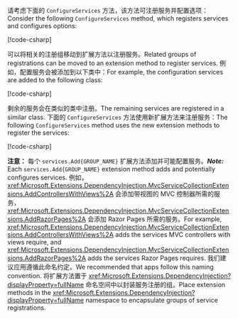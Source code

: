 <a name="csc"></a>

<span data-ttu-id="d03e8-101">请考虑下面的 `ConfigureServices` 方法，该方法可注册服务并配置选项：</span><span class="sxs-lookup"><span data-stu-id="d03e8-101">Consider the following `ConfigureServices` method, which registers services and configures options:</span></span>

[!code-csharp[](~/fundamentals/configuration/index/samples/3.x/ConfigSample/Startup2.cs?name=snippet)]

<span data-ttu-id="d03e8-102">可以将相关的注册组移动到扩展方法以注册服务。</span><span class="sxs-lookup"><span data-stu-id="d03e8-102">Related groups of registrations can be moved to an extension method to register services.</span></span> <span data-ttu-id="d03e8-103">例如，配置服务会被添加到以下类中：</span><span class="sxs-lookup"><span data-stu-id="d03e8-103">For example, the configuration services are added to the following class:</span></span>

[!code-csharp[](~/fundamentals/configuration/index/samples/3.x/ConfigSample/Options/MyConfigServiceCollectionExtensions.cs)]

<span data-ttu-id="d03e8-104">剩余的服务会在类似的类中注册。</span><span class="sxs-lookup"><span data-stu-id="d03e8-104">The remaining services are registered in a similar class.</span></span> <span data-ttu-id="d03e8-105">下面的 `ConfigureServices` 方法使用新扩展方法来注册服务：</span><span class="sxs-lookup"><span data-stu-id="d03e8-105">The following `ConfigureServices` method uses the new extension methods to register the services:</span></span>

[!code-csharp[](~/fundamentals/configuration/index/samples/3.x/ConfigSample/Startup4.cs?name=snippet)]

<span data-ttu-id="d03e8-106">**注意：** 每个 `services.Add{GROUP_NAME}` 扩展方法添加并可能配置服务。</span><span class="sxs-lookup"><span data-stu-id="d03e8-106">**_Note:_** Each `services.Add{GROUP_NAME}` extension method adds and potentially configures services.</span></span> <span data-ttu-id="d03e8-107">例如，<xref:Microsoft.Extensions.DependencyInjection.MvcServiceCollectionExtensions.AddControllersWithViews%2A> 会添加带视图的 MVC 控制器所需的服务，<xref:Microsoft.Extensions.DependencyInjection.MvcServiceCollectionExtensions.AddRazorPages%2A> 会添加 Razor Pages 所需的服务。</span><span class="sxs-lookup"><span data-stu-id="d03e8-107">For example, <xref:Microsoft.Extensions.DependencyInjection.MvcServiceCollectionExtensions.AddControllersWithViews%2A> adds the services MVC controllers with views require, and <xref:Microsoft.Extensions.DependencyInjection.MvcServiceCollectionExtensions.AddRazorPages%2A> adds the services Razor Pages requires.</span></span> <span data-ttu-id="d03e8-108">我们建议应用遵循此命名约定。</span><span class="sxs-lookup"><span data-stu-id="d03e8-108">We recommended that apps follow this naming convention.</span></span> <span data-ttu-id="d03e8-109">将扩展方法置于 <xref:Microsoft.Extensions.DependencyInjection?displayProperty=fullName> 命名空间中以封装服务注册的组。</span><span class="sxs-lookup"><span data-stu-id="d03e8-109">Place extension methods in the <xref:Microsoft.Extensions.DependencyInjection?displayProperty=fullName> namespace to encapsulate groups of service registrations.</span></span>
